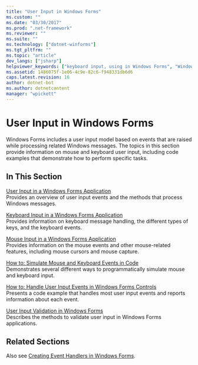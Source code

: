 ```yaml
---
title: "User Input in Windows Forms"
ms.custom: ""
ms.date: "03/30/2017"
ms.prod: ".net-framework"
ms.reviewer: ""
ms.suite: ""
ms.technology: ["dotnet-winforms"]
ms.tgt_pltfrm: ""
ms.topic: "article"
dev_langs: ["jsharp"]
helpviewer_keywords: ["keyboard input, using in Windows Forms", "Windows Forms, user input", "mouse input, using in Windows Forms", "keyboards, keyboard input"]
ms.assetid: 1486075f-1e06-4c9e-82c6-f948331db6d6
caps.latest.revision: 16
author: dotnet-bot
ms.author: dotnetcontent
manager: "wpickett"
---
```

# User Input in Windows Forms
Windows Forms includes a user input model based on events that are raised while processing related Windows messages. The topics in this section provide information on mouse and keyboard user input, including code examples that demonstrate how to perform specific tasks.  
  
## In This Section  
 [User Input in a Windows Forms Application](../../../docs/framework/winforms/user-input-in-a-windows-forms-application.md)  
 Provides an overview of user input events and the methods that process Windows messages.  
  
 [Keyboard Input in a Windows Forms Application](../../../docs/framework/winforms/keyboard-input-in-a-windows-forms-application.md)  
 Provides information on keyboard message handling, the different types of keys, and the keyboard events.  
  
 [Mouse Input in a Windows Forms Application](../../../docs/framework/winforms/mouse-input-in-a-windows-forms-application.md)  
 Provides information on the mouse events and other mouse-related features, including mouse cursors and mouse capture.  
  
 [How to: Simulate Mouse and Keyboard Events in Code](../../../docs/framework/winforms/how-to-simulate-mouse-and-keyboard-events-in-code.md)  
 Demonstrates several different ways to programmatically simulate mouse and keyboard input.  
  
 [How to: Handle User Input Events in Windows Forms Controls](../../../docs/framework/winforms/how-to-handle-user-input-events-in-windows-forms-controls.md)  
 Presents a code example that handles most user input events and reports information about each event.  
  
 [User Input Validation in Windows Forms](../../../docs/framework/winforms/user-input-validation-in-windows-forms.md)  
 Describes the methods to validate user input in Windows Forms applications.  
  
## Related Sections  
 Also see [Creating Event Handlers in Windows Forms](http://msdn.microsoft.com/library/dacysss4\(v=vs.110\)).
